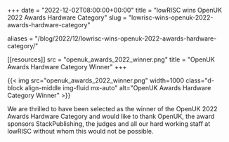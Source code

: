 +++
date = "2022-12-02T08:00:00+00:00"
title = "lowRISC wins OpenUK 2022 Awards Hardware Category"
slug = "lowrisc-wins-openuk-2022-awards-hardware-category"

aliases = "/blog/2022/12/lowrisc-wins-openuk-2022-awards-hardware-category/"

[[resources]]
src = "openuk_awards_2022_winner.png"
title = "OpenUK Awards Hardware Category Winner"
+++

{{< img src="openuk_awards_2022_winner.png" width=1000 class="d-block align-middle img-fluid mx-auto" alt="OpenUK Awards Hardware Category Winner" >}}

We are thrilled to have been selected as the winner of the OpenUK 2022 Awards Hardware Category and would like to thank OpenUK, the award sponsors StackPublishing, the judges and all our hard working staff at lowRISC without whom this would not be possible.
